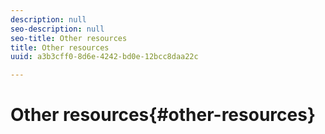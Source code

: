 ```yaml
---
description: null
seo-description: null
seo-title: Other resources
title: Other resources
uuid: a3b3cff0-8d6e-4242-bd0e-12bcc8daa22c

---
```


# Other resources{#other-resources}

